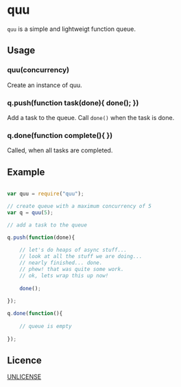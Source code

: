# quu

`quu` is a simple and lightweigt function queue. 

## Usage

### quu(concurrency)

Create an instance of quu.

### q.push(function task(done){ done(); })

Add a task to the queue. Call `done()` when the task is done.

### q.done(function complete(){  })

Called, when all tasks are completed.

## Example 

``` javascript

var quu = require("quu");

// create queue with a maximum concurrency of 5
var q = quu(5);

// add a task to the queue

q.push(function(done){
	
	// let's do heaps of async stuff...
	// look at all the stuff we are doing...
	// nearly finished... done. 
	// phew! that was quite some work.
	// ok, lets wrap this up now!
	
	done();
	
});

q.done(function(){
	
	// queue is empty
	
});

```

## Licence

[UNLICENSE](http://unlicense.org/UNLICENSE)
